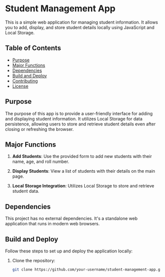 # Student Management App

This is a simple web application for managing student information. It allows you to add, display, and store student details locally using JavaScript and Local Storage.

## Table of Contents

- [Purpose](#purpose)
- [Major Functions](#major-functions)
- [Dependencies](#dependencies)
- [Build and Deploy](#build-and-deploy)
- [Contributing](#contributing)
- [License](#license)

## Purpose

The purpose of this app is to provide a user-friendly interface for adding and displaying student information. It utilizes Local Storage for data persistence, allowing users to store and retrieve student details even after closing or refreshing the browser.

## Major Functions

1. **Add Students**: Use the provided form to add new students with their name, age, and roll number.

2. **Display Students**: View a list of students with their details on the main page.

3. **Local Storage Integration**: Utilizes Local Storage to store and retrieve student data.

## Dependencies

This project has no external dependencies. It's a standalone web application that runs in modern web browsers.

## Build and Deploy

Follow these steps to set up and deploy the application locally:

1. Clone the repository:

   ```bash
   git clone https://github.com/your-username/student-management-app.git
